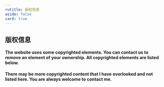 ```yaml
---
rutitle: 版权信息
aside: false
card: true
---
```

版权信息
---
#### The website uses some copyrighted elements. You can contact us to remove an element of your ownership. All copyrighted elements are listed below.



#### There may be more copyrighted content that I have overlooked and not listed here. You are always welcome to contact me.
